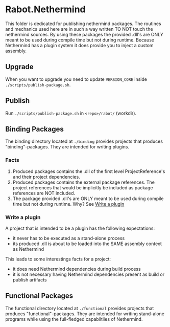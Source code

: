 # Rabot.Nethermind

This folder is dedicated for publishing nethermind packages. The routines and mechanics used here are in such a way written TO NOT touch the nethermind sources. By using these packages the provided .dll's are ONLY meant to be used during compile time but not during runtime. Because Nethermind has a plugin system it does provide you to inject a custom assembly.

## Upgrade

When you want to upgrade you need to update `VERSION_CORE` inside `./scripts/publish-package.sh`. 

## Publish

Run `./scripts/publish-package.sh` in `<repo>/rabot/` (workdir).

## Binding Packages

The binding directory located at `./binding` provides projects that produces "binding"-packages. They are intended for writing plugins.

### Facts

1. Produced packages contains the .dll of the first level ProjectReference's and their project dependencies.
2. Produced packages contains the external package references. The project references that would be implicitly be included as package references are NOT included.
3. The package provided .dll's are ONLY meant to be used during compile time but not during runtime. Why? See [Write a plugin](#write-a-plugin)

### Write a plugin

A project that is intended to be a plugin has the following expectations:

- it never has to be executed as a stand-alone process
- its produced .dll is about to be loaded into the SAME assembly context as Nethermind

This leads to some interestings facts for a project:

- it does need Nethermind dependencies during build process
- it is not necessary having Nethermind dependencies present as build or publish artifacts

## Functional Packages

The functional directory located at `./functional` provides projects that produces "functional"-packages. They are intended for writing stand-alone programs while using the full-fledged capabiltiies of Nethermind.